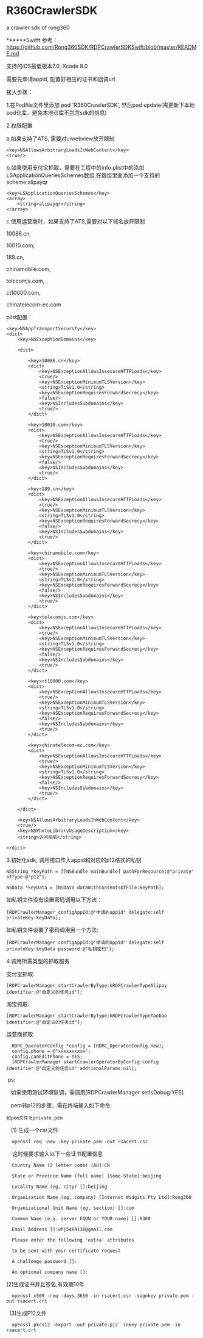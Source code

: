 # R360CrawlerSDK
a crawler sdk of rong360

******Switft 参考：https://github.com/Rong360SDK/RDPCrawlerSDKSwift/blob/master/README.md

支持的iOS最低版本7.0, Xcode 8.0

需要先申请appid, 配置好相应的证书和回调url

接入步骤：

1.在Podfile文件里添加 pod 'R360CrawlerSDK', 然后pod update(需更新下本地pod仓库，避免本地仓库不包含sdk的信息)



2.权限配置

a.如果支持了ATS, 需要对uiwebview放开限制

	<key>NSAllowsArbitraryLoadsInWebContent</key>
	<true/>

b.如果使用支付宝抓取，需要在工程中的info.plist中的添加LSApplicationQueriesSchemes数组,在数组里面添加一个支持的scheme:alipayqr

	<key>LSApplicationQueriesSchemes</key>
	<array>
		<string>alipayqr</string>
	</array>

c.使用运营商时，如果支持了ATS,需要对以下域名放开限制

10086.cn,

10010.com,

189.cn,

chinamobile.com,

telecomjs.com,

ct10000.com,

chinatelecom-ec.com


plist配置：

    <key>NSAppTransportSecurity</key>
	<dict>
		<key>NSExceptionDomains</key>
		
		<dict>
		
			<key>10086.cn</key>
			<dict>
				<key>NSExceptionAllowsInsecureHTTPLoads</key>
				<true/>
				<key>NSExceptionMinimumTLSVersion</key>
				<string>TLSv1.0</string>
				<key>NSExceptionRequiresForwardSecrecy</key>
				<false/>
				<key>NSIncludesSubdomains</key>
				<true/>
			</dict>
			
			<key>10010.com</key>
			<dict>
				<key>NSExceptionAllowsInsecureHTTPLoads</key>
				<true/>
				<key>NSExceptionMinimumTLSVersion</key>
				<string>TLSv1.0</string>
				<key>NSExceptionRequiresForwardSecrecy</key>
				<false/>
				<key>NSIncludesSubdomains</key>
				<true/>
			</dict>
			
			<key>189.cn</key>
			<dict>
				<key>NSExceptionAllowsInsecureHTTPLoads</key>
				<true/>
				<key>NSExceptionMinimumTLSVersion</key>
				<string>TLSv1.0</string>
				<key>NSExceptionRequiresForwardSecrecy</key>
				<false/>
				<key>NSIncludesSubdomains</key>
				<true/>
			</dict>
			
			<key>chinamobile.com</key>
			<dict>
				<key>NSExceptionAllowsInsecureHTTPLoads</key>
				<true/>
				<key>NSExceptionMinimumTLSVersion</key>
				<string>TLSv1.0</string>
				<key>NSExceptionRequiresForwardSecrecy</key>
				<false/>
				<key>NSIncludesSubdomains</key>
				<true/>
			</dict>
			
			<key>telecomjs.com</key>
			<dict>
				<key>NSExceptionAllowsInsecureHTTPLoads</key>
				<true/>
				<key>NSExceptionMinimumTLSVersion</key>
				<string>TLSv1.0</string>
				<key>NSExceptionRequiresForwardSecrecy</key>
				<false/>
				<key>NSIncludesSubdomains</key>
				<true/>
			</dict>
			
			<key>ct10000.com</key>
			<dict>
				<key>NSExceptionAllowsInsecureHTTPLoads</key>
				<true/>
				<key>NSExceptionMinimumTLSVersion</key>
				<string>TLSv1.0</string>
				<key>NSExceptionRequiresForwardSecrecy</key>
				<false/>
				<key>NSIncludesSubdomains</key>
				<true/>
			</dict>
			
			<key>chinatelecom-ec.com</key>
			<dict>
				<key>NSExceptionAllowsInsecureHTTPLoads</key>
				<true/>
				<key>NSExceptionMinimumTLSVersion</key>
				<string>TLSv1.0</string>
				<key>NSExceptionRequiresForwardSecrecy</key>
				<false/>
				<key>NSIncludesSubdomains</key>
				<true/>
			</dict>
			
		</dict>
		
		<key>NSAllowsArbitraryLoadsInWebContent</key>
		<true/>
		<key>NSPhotoLibraryUsageDescription</key>
		<string>访问相册</string>
		
	</dict>




3.初始化sdk, 调用接口传入appid和对应的p12格式的私钥    

  	NSString *keyPath = [[NSBundle mainBundle] pathForResource:@"private" ofType:@"p12"];

 	NSData *keyData = [NSData dataWithContentsOfFile:keyPath];

  如私钥文件没有设置密码调用以下方法：
  
  	[RDPCrawlerManager configAppId:@"申请的appid" delegate:self privateKey:keyData];
 
  如私钥文件设置了密码调用另一个方法:
  
  	[RDPCrawlerManager configAppId:@"申请的appid" delegate:self privateKey:keyData password:@"私钥密码"];
  

4.调用所需类型的抓取服务

  支付宝抓取:
  
  	[RDPCrawlerManager startCrawlerByType:kRDPCrawlerTypeAlipay identifier:@"自定义的任务id"];
  
  淘宝抓取:
  
  	[RDPCrawlerManager startCrawlerByType:kRDPCrawlerTypeTaobao identifier:@"自定义的任务id"];
  
  运营商抓取:
  
  	  RDPC_OperatorConfig *config = [RDPC_OperatorConfig new];
	  config.phone = @"xxxxxxxxxx";
	  config.canEditPhone = YES;
	  [RDPCrawlerManager startCrawlerOperatorByConfig:config identifier:@"自定义的任务id" addtionalParams:nil];
	
  ps:
  
    如需使用测试环境联调，需调用[RDPCrawlerManager setIsDebug:YES]

    pem转p12的步骤，需在终端输入如下命令:

    如pem文件为private.pem

    
    (1) 生成一个csr文件

      openssl req -new -key private.pem -out rsacert.csr

      这时候要求输入以下一些证书配置信息

      Country Name (2 letter code) [AU]:CN

      State or Province Name (full name) [Some-State]:beijing

      Locality Name (eg, city) []:beijing

      Organization Name (eg, company) [Internet Widgits Pty Ltd]:Rong360

      Organizational Unit Name (eg, section) []:com

      Common Name (e.g. server FQDN or YOUR name) []:R360

      Email Address []:whj5484138@gmail.com

      Please enter the following 'extra' attributes

      to be sent with your certificate request

      A challenge password []:

      An optional company name []:



   (2)生成证书并且签名,有效期10年

      openssl x509 -req -days 3650 -in rsacert.csr -signkey private.pem -out rsacert.crt


   (3)生成P12文件

      openssl pkcs12 -export -out private.p12 -inkey private.pem -in rsacert.crt

 
